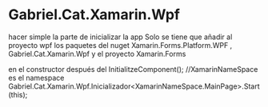 # Gabriel.Cat.Xamarin.Wpf
hacer simple la parte de inicializar la app
Solo se tiene que añadir al proyecto wpf los paquetes del nuget Xamarin.Forms.Platform.WPF , Gabriel.Cat.Xamarin.Wpf y el proyecto Xamarin.Forms


en el constructor después del InitialitzeComponent();
//XamarinNameSpace es el namespace
Gabriel.Cat.Xamarin.Wpf.Inicializador<XamarinNameSpace.MainPage>.Start(this);
